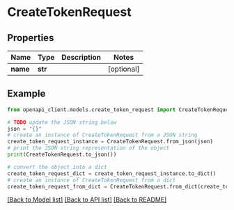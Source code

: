 # CreateTokenRequest


## Properties

Name | Type | Description | Notes
------------ | ------------- | ------------- | -------------
**name** | **str** |  | [optional] 

## Example

```python
from openapi_client.models.create_token_request import CreateTokenRequest

# TODO update the JSON string below
json = "{}"
# create an instance of CreateTokenRequest from a JSON string
create_token_request_instance = CreateTokenRequest.from_json(json)
# print the JSON string representation of the object
print(CreateTokenRequest.to_json())

# convert the object into a dict
create_token_request_dict = create_token_request_instance.to_dict()
# create an instance of CreateTokenRequest from a dict
create_token_request_from_dict = CreateTokenRequest.from_dict(create_token_request_dict)
```
[[Back to Model list]](../README.md#documentation-for-models) [[Back to API list]](../README.md#documentation-for-api-endpoints) [[Back to README]](../README.md)


